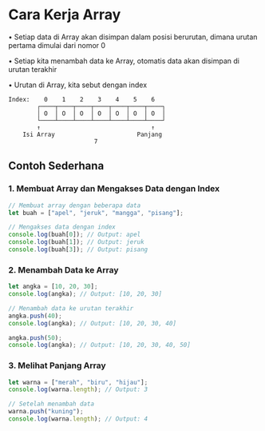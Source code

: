 # Cara Kerja Array

• Setiap data di Array akan disimpan dalam posisi berurutan, dimana urutan pertama dimulai dari nomor 0

• Setiap kita menambah data ke Array, otomatis data akan disimpan di urutan terakhir

• Urutan di Array, kita sebut dengan index

```
Index:    0    1    2    3    4    5    6
        ┌────┬────┬────┬────┬────┬────┬────┐
        │ O  │ O  │ O  │ O  │ O  │ O  │ O  │
        └────┴────┴────┴────┴────┴────┴────┘
        ↑                               ↑
    Isi Array                       Panjang
                        7
```

## Contoh Sederhana

### 1. Membuat Array dan Mengakses Data dengan Index

```javascript
// Membuat array dengan beberapa data
let buah = ["apel", "jeruk", "mangga", "pisang"];

// Mengakses data dengan index
console.log(buah[0]); // Output: apel
console.log(buah[1]); // Output: jeruk
console.log(buah[3]); // Output: pisang
```

### 2. Menambah Data ke Array

```javascript
let angka = [10, 20, 30];
console.log(angka); // Output: [10, 20, 30]

// Menambah data ke urutan terakhir
angka.push(40);
console.log(angka); // Output: [10, 20, 30, 40]

angka.push(50);
console.log(angka); // Output: [10, 20, 30, 40, 50]
```

### 3. Melihat Panjang Array

```javascript
let warna = ["merah", "biru", "hijau"];
console.log(warna.length); // Output: 3

// Setelah menambah data
warna.push("kuning");
console.log(warna.length); // Output: 4
```
